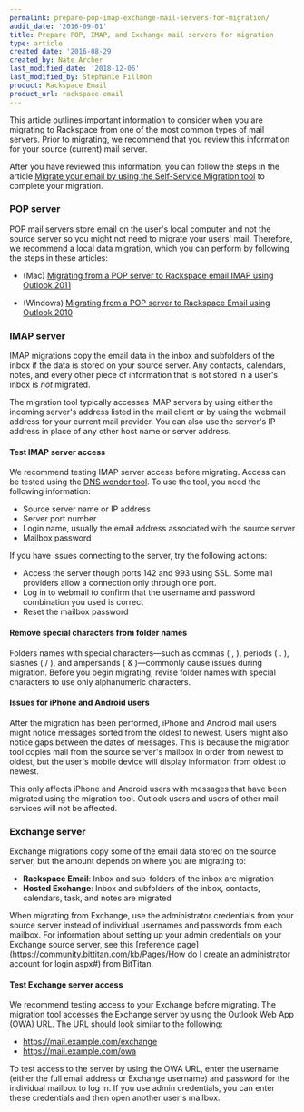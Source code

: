 ```yaml
---
permalink: prepare-pop-imap-exchange-mail-servers-for-migration/
audit_date: '2016-09-01'
title: Prepare POP, IMAP, and Exchange mail servers for migration
type: article
created_date: '2016-08-29'
created_by: Nate Archer
last_modified_date: '2018-12-06'
last_modified_by: Stephanie Fillmon
product: Rackspace Email
product_url: rackspace-email
---
```


This article outlines important information to consider when you are migrating to Rackspace from one of the most common types of mail servers. Prior to migrating, we recommend that you review this information for your source (current) mail server.

After you have reviewed this information, you can follow the steps in the article [Migrate your email by using the Self-Service Migration tool](/how-to/migrate-your-email-by-using-the-self-service-migration-tool/) to complete your migration.

### POP server

POP mail servers store email on the user's local computer and not the source server so you might not need to migrate your users' mail. Therefore, we recommend a local data migration, which you can perform by following the steps in these articles:

- (Mac) [Migrating from a POP server to Rackspace email IMAP using Outlook 2011](/how-to/migrating-from-a-pop-server-to-rackspace-email-imap-using-outlook-2011-mac/)

- (Windows) [Migrating from a POP server to Rackspace Email using Outlook 2010](/how-to/migrating-from-a-pop-server-to-rackspace-email-pop-using-outlook-2010/)

### IMAP server

IMAP migrations copy the email data in the inbox and subfolders of the inbox if the data is stored on your source server. Any contacts, calendars, notes, and every other piece of information that is not stored in a user's inbox is *not* migrated.

The migration tool typically accesses IMAP servers by using either the incoming server's address listed in the mail client or by using the webmail address for your current mail provider. You can also use the server's IP address in place of any other host name or server address.

#### Test IMAP server access

We recommend testing IMAP server access before migrating. Access can be tested using the [DNS wonder tool](https://www.dnswonder.com/Tools/ImapTest.aspx). To use the tool, you need the following information:

- Source server name or IP address
- Server port number
- Login name, usually the email address associated with the source server
- Mailbox password

If you have issues connecting to the server, try the following actions:

- Access the server though ports 142 and 993 using SSL. Some mail providers allow a connection only through one port.
- Log in to webmail to confirm that the username and password combination you used is correct
- Reset the mailbox password

#### Remove special characters from folder names

Folders names with special characters—such as commas ( , ), periods ( . ), slashes ( / ), and ampersands ( & )—commonly cause issues during migration. Before you begin migrating, revise folder names with special characters to use only alphanumeric characters.

#### Issues for iPhone and Android users

After the migration has been performed, iPhone and Android mail users might notice messages sorted from the oldest to newest. Users might also notice gaps between the dates of messages. This is because the migration tool copies mail from the source server's mailbox in order from newest to oldest, but the user's mobile device will display information from oldest to newest.

This only affects iPhone and Android users with messages that have been migrated using the migration tool. Outlook users and users of other mail services will not be affected.

### Exchange server

Exchange migrations copy some of the email data stored on the source server, but the amount depends on where you are migrating to:

- **Rackspace Email**: Inbox and sub-folders of the inbox are migration
- **Hosted Exchange**: Inbox and subfolders of the inbox, contacts, calendars, task, and notes are migrated

When migrating from Exchange, use the administrator credentials from your source server instead of individual usernames and passwords from each mailbox. For information about setting up your admin credentials on your Exchange source server, see this [reference page](https://community.bittitan.com/kb/Pages/How do I create an administrator account for login.aspx#) from BitTitan.

#### Test Exchange server access

We recommend testing access to your Exchange before migrating. The migration tool accesses the Exchange server by using the Outlook Web App (OWA) URL. The URL should look similar to the following:

- https://mail.example.com/exchange
- https://mail.example.com/owa

To test access to the server by using the OWA URL, enter the username (either the full email address or Exchange username) and password for the individual mailbox to log in. If you use admin credentials, you can enter these credentials and then open another user's mailbox.
